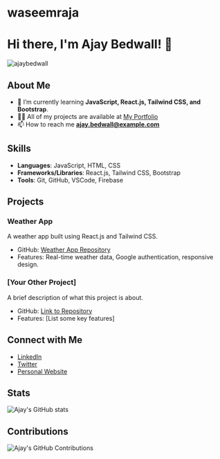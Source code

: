 # waseemraja
# Hi there, I'm Ajay Bedwall! 👋

<!-- Profile Views -->
<p align="left"> <img src="https://komarev.com/ghpvc/?username=ajaybedwall&label=Profile%20views&color=0e75b6&style=flat" alt="ajaybedwall" /> </p>

## About Me

- 🌱 I’m currently learning **JavaScript, React.js, Tailwind CSS, and Bootstrap**.
- 👨‍💻 All of my projects are available at [My Portfolio](https://github.com/ajaybedwall)
- 📫 How to reach me **ajay.bedwall@example.com**

## Skills

- **Languages**: JavaScript, HTML, CSS
- **Frameworks/Libraries**: React.js, Tailwind CSS, Bootstrap
- **Tools**: Git, GitHub, VSCode, Firebase

## Projects

### Weather App
A weather app built using React.js and Tailwind CSS.
- GitHub: [Weather App Repository](https://github.com/ajaybedwall/weather-group-project)
- Features: Real-time weather data, Google authentication, responsive design.

### [Your Other Project]
A brief description of what this project is about.
- GitHub: [Link to Repository](#)
- Features: [List some key features]

## Connect with Me

- [LinkedIn](https://www.linkedin.com/in/ajaybedwall/)
- [Twitter](https://twitter.com/ajaybedwall)
- [Personal Website](https://www.ajaybedwall.com)

## Stats

![Ajay's GitHub stats](https://github-readme-stats.vercel.app/api?username=ajaybedwall&show_icons=true&theme=radical)

## Contributions

![Ajay's GitHub Contributions](https://github-readme-streak-stats.herokuapp.com/?user=ajaybedwall&theme=radical)

<!-- Add any other badges or stats you find interesting -->

